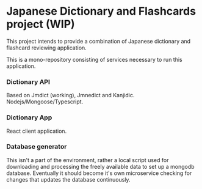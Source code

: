 # Japanese Dictionary and Flashcards project (WIP)

This project intends to provide a combination of Japanese dictionary
and flashcard reviewing application.

This is a mono-repository consisting of services necessary to run
this application.

### Dictionary API

Based on Jmdict (working), Jmnedict and Kanjidic.
Nodejs/Mongoose/Typescript.

### Dictionary App

React client application.

### Database generator

This isn't a part of the environment, rather a local script
used for downloading and processing the freely available data to set up
a mongodb database. Eventually it should become it's own microservice checking for changes
that updates the database continuously.
